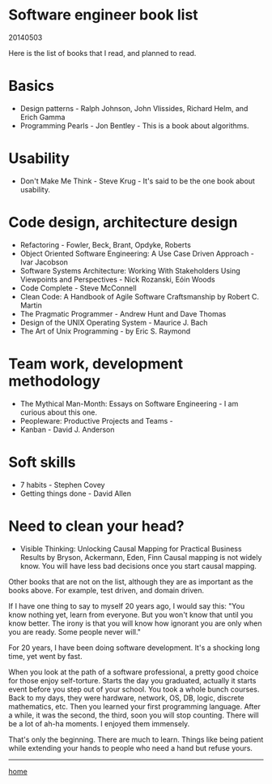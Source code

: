 # Software engineer book list

20140503

Here is the list of books that I read, and planned to read.

# Basics
* Design patterns - Ralph Johnson, John Vlissides, Richard Helm, and Erich Gamma
* Programming Pearls - Jon Bentley - This is a book about algorithms.

# Usability
* Don't Make Me Think - Steve Krug - It's said to be the one book about usability.

# Code design, architecture design
* Refactoring - Fowler, Beck, Brant, Opdyke, Roberts
* Object Oriented Software Engineering: A Use Case Driven Approach - Ivar Jacobson
* Software Systems Architecture: Working With Stakeholders Using Viewpoints and Perspectives - Nick Rozanski, Eóin Woods
* Code Complete - Steve McConnell
* Clean Code: A Handbook of Agile Software Craftsmanship by Robert C. Martin
* The Pragmatic Programmer - Andrew Hunt and Dave Thomas
* Design of the UNIX Operating System - Maurice J. Bach
* The Art of Unix Programming - by Eric S. Raymond

# Team work, development methodology
* The Mythical Man-Month: Essays on Software Engineering - I am curious about this one.
* Peopleware: Productive Projects and Teams -
* Kanban - David J. Anderson

# Soft skills
* 7 habits - Stephen Covey
* Getting things done - David Allen

# Need to clean your head?
* Visible Thinking: Unlocking Causal Mapping for Practical Business Results 
  by Bryson, Ackermann, Eden, Finn 
  Causal mapping is not widely know. You will have less bad decisions once you start causal mapping.

Other books that are not on the list, although they are as important as the books above. 
For example, test driven, and domain driven.

If I have one thing to say to myself 20 years ago, I would say this: 
"You know nothing yet, learn from everyone. But you won't know that until you know better. 
The irony is that you will know how ignorant you are only when you are ready. 
Some people never will."

For 20 years, I have been doing software development. It's a shocking long time, yet went by fast.

When you look at the path of a software professional, a pretty good choice for those enjoy self-torture. 
Starts the day you graduated, actually it starts event before you step out of your school. 
You took a whole bunch courses. 
Back to my days, they were hardware, network, OS, DB, logic, discrete mathematics, etc. 
Then you learned your first programming language. After a while, it was the second, the third, 
soon you will stop counting. There will be a lot of ah-ha moments. I enjoyed them immensely.

That's only the beginning. There are much to learn. Things like being patient 
while extending your hands to people who need a hand but refuse yours.

----------------
[home](../README.md)

